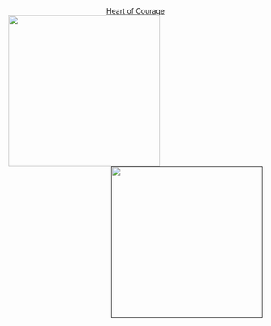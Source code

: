 <!-- ## Hi there 👋 -->

<!--
**DeiseFreire/DeiseFreire** is a ✨ _special_ ✨ repository because its `README.md` (this file) appears on your GitHub profile.

Here are some ideas to get you started:

- 🔭 I’m currently working on ...
- 🌱 I’m currently learning ...
- 👯 I’m looking to collaborate on ...
- 🤔 I’m looking for help with ...
- 💬 Ask me about ...
- 📫 How to reach me: ...
- 😄 Pronouns: ...
- ⚡ Fun fact: ...
-->

<!DOCTYPE html>
<html>
<head>
    <!--<title>Link e Imagem</title>-->
</head>
<body>
  <div align="center">
    <img src="https://www.learnchineseez.com/characters/images/chinese-love.jpg" alt="">
  </div>
  <div align="center">
    <a href="https://www.youtube.com/watch?v=K2iC1aCPbKA&list=PLZpH1iUcDo5g7DAX0JgyVReJxCBO3yvUh&index=3" target="_blank">Heart of Courage</a>
  </div>
  <div align="left">
    <img scr="https://github.com/user-attachments/assets/e2d59c9d-4756-4c90-9a79-f12eb827cc6d" alt="" height="">
  </div>
</body>
</html>
<a href="https://br.pinterest.com/pin/50735933297806018/" target="blank"><img align="left" src="https://github.com/user-attachments/assets/e2d59c9d-4756-4c90-9a79-f12eb827cc6d" alt="" height="300" /></a>

<a href="" target="blank"><img align="right" src="https://github.com/user-attachments/assets/05be7d50-1b38-414c-a9e6-8e8d5cbba659" alt="" height="300" /></a>




